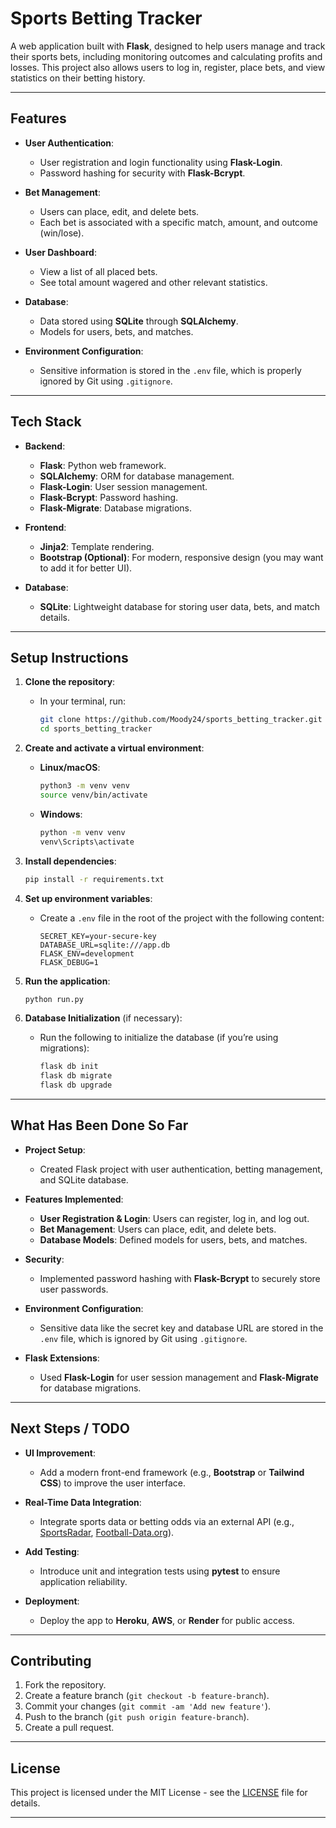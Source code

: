 # Sports Betting Tracker

A web application built with **Flask**, designed to help users manage and track their sports bets, including monitoring outcomes and calculating profits and losses. This project also allows users to log in, register, place bets, and view statistics on their betting history.

---

## Features

- **User Authentication**:
  - User registration and login functionality using **Flask-Login**.
  - Password hashing for security with **Flask-Bcrypt**.

- **Bet Management**:
  - Users can place, edit, and delete bets.
  - Each bet is associated with a specific match, amount, and outcome (win/lose).

- **User Dashboard**:
  - View a list of all placed bets.
  - See total amount wagered and other relevant statistics.

- **Database**:
  - Data stored using **SQLite** through **SQLAlchemy**.
  - Models for users, bets, and matches.

- **Environment Configuration**:
  - Sensitive information is stored in the `.env` file, which is properly ignored by Git using `.gitignore`.

---

## Tech Stack

- **Backend**:
  - **Flask**: Python web framework.
  - **SQLAlchemy**: ORM for database management.
  - **Flask-Login**: User session management.
  - **Flask-Bcrypt**: Password hashing.
  - **Flask-Migrate**: Database migrations.
  
- **Frontend**:
  - **Jinja2**: Template rendering.
  - **Bootstrap (Optional)**: For modern, responsive design (you may want to add it for better UI).

- **Database**:
  - **SQLite**: Lightweight database for storing user data, bets, and match details.

---

## Setup Instructions

1. **Clone the repository**:
   - In your terminal, run:
     ```bash
     git clone https://github.com/Moody24/sports_betting_tracker.git
     cd sports_betting_tracker
     ```

2. **Create and activate a virtual environment**:
   - **Linux/macOS**:
     ```bash
     python3 -m venv venv
     source venv/bin/activate
     ```
   - **Windows**:
     ```bash
     python -m venv venv
     venv\Scripts\activate
     ```

3. **Install dependencies**:
   ```bash
   pip install -r requirements.txt
   ```

4. **Set up environment variables**:
   - Create a `.env` file in the root of the project with the following content:
     ```plaintext
     SECRET_KEY=your-secure-key
     DATABASE_URL=sqlite:///app.db
     FLASK_ENV=development
     FLASK_DEBUG=1
     ```

5. **Run the application**:
   ```bash
   python run.py
   ```

6. **Database Initialization** (if necessary):
   - Run the following to initialize the database (if you’re using migrations):
     ```bash
     flask db init
     flask db migrate
     flask db upgrade
     ```

---

## What Has Been Done So Far

- **Project Setup**:
  - Created Flask project with user authentication, betting management, and SQLite database.
  
- **Features Implemented**:
  - **User Registration & Login**: Users can register, log in, and log out.
  - **Bet Management**: Users can place, edit, and delete bets.
  - **Database Models**: Defined models for users, bets, and matches.
  
- **Security**:
  - Implemented password hashing with **Flask-Bcrypt** to securely store user passwords.
  
- **Environment Configuration**:
  - Sensitive data like the secret key and database URL are stored in the `.env` file, which is ignored by Git using `.gitignore`.

- **Flask Extensions**:
  - Used **Flask-Login** for user session management and **Flask-Migrate** for database migrations.

---

## Next Steps / TODO

- **UI Improvement**:
  - Add a modern front-end framework (e.g., **Bootstrap** or **Tailwind CSS**) to improve the user interface.
  
- **Real-Time Data Integration**:
  - Integrate sports data or betting odds via an external API (e.g., [SportsRadar](https://developers.sportradar.com/), [Football-Data.org](https://www.football-data.org/)).

- **Add Testing**:
  - Introduce unit and integration tests using **pytest** to ensure application reliability.

- **Deployment**:
  - Deploy the app to **Heroku**, **AWS**, or **Render** for public access.

---

## Contributing

1. Fork the repository.
2. Create a feature branch (`git checkout -b feature-branch`).
3. Commit your changes (`git commit -am 'Add new feature'`).
4. Push to the branch (`git push origin feature-branch`).
5. Create a pull request.

---

## License

This project is licensed under the MIT License - see the [LICENSE](LICENSE) file for details.

---



